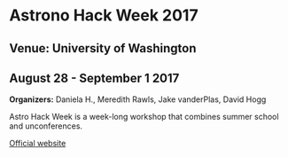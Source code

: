 # Astrono Hack Week 2017

## Venue: University of Washington

## August 28 - September 1 2017

**Organizers:** Daniela H., Meredith Rawls, Jake vanderPlas, David Hogg

Astro Hack Week is a week-long workshop that combines summer school and unconferences.

[Official website](http://astrohackweek.org/2017/)

